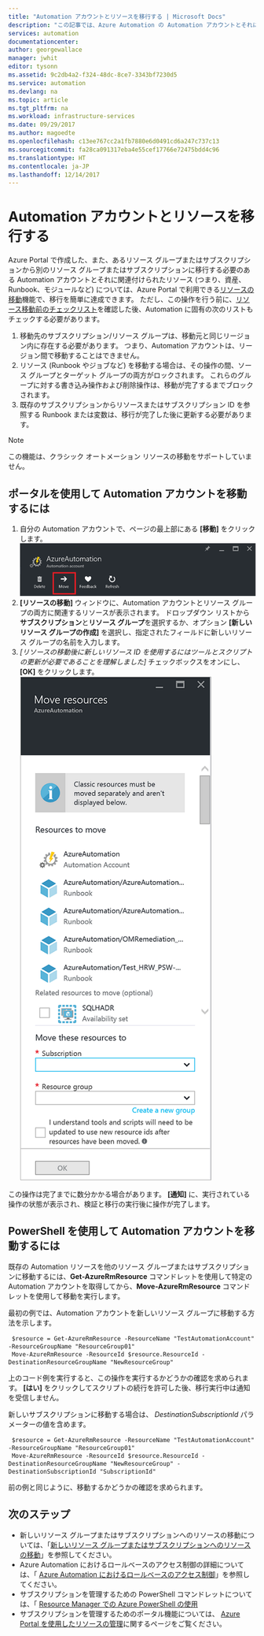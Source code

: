 ```yaml
---
title: "Automation アカウントとリソースを移行する | Microsoft Docs"
description: "この記事では、Azure Automation の Automation アカウントとそれに関連付けられているリソースをサブスクリプション間で移動する方法について説明します。"
services: automation
documentationcenter: 
author: georgewallace
manager: jwhit
editor: tysonn
ms.assetid: 9c2db4a2-f324-48dc-8ce7-3343bf7230d5
ms.service: automation
ms.devlang: na
ms.topic: article
ms.tgt_pltfrm: na
ms.workload: infrastructure-services
ms.date: 09/29/2017
ms.author: magoedte
ms.openlocfilehash: c13ee767cc2a1fb7880e6d0491cd6a247c737c13
ms.sourcegitcommit: fa28ca091317eba4e55cef17766e72475bdd4c96
ms.translationtype: HT
ms.contentlocale: ja-JP
ms.lasthandoff: 12/14/2017
---
```

# <a name="migrate-automation-account-and-resources"></a>Automation アカウントとリソースを移行する
Azure Portal で作成した、また、あるリソース グループまたはサブスクリプションから別のリソース グループまたはサブスクリプションに移行する必要のある Automation アカウントとそれに関連付けられたリソース (つまり、資産、Runbook、モジュールなど) については、Azure Portal で利用できる[リソースの移動](../azure-resource-manager/resource-group-move-resources.md)機能で、移行を簡単に達成できます。 ただし、この操作を行う前に、[リソース移動前のチェックリスト](../azure-resource-manager/resource-group-move-resources.md#checklist-before-moving-resources)を確認した後、Automation に固有の次のリストもチェックする必要があります。   

1. 移動先のサブスクリプション/リソース グループは、移動元と同じリージョン内に存在する必要があります。  つまり、Automation アカウントは、リージョン間で移動することはできません。
2. リソース (Runbook やジョブなど) を移動する場合は、その操作の間、ソース グループとターゲット グループの両方がロックされます。 これらのグループに対する書き込み操作および削除操作は、移動が完了するまでブロックされます。  
3. 既存のサブスクリプションからリソースまたはサブスクリプション ID を参照する Runbook または変数は、移行が完了した後に更新する必要があります。   

> [!NOTE]
> この機能は、クラシック オートメーション リソースの移動をサポートしていません。
>
>

## <a name="to-move-the-automation-account-using-the-portal"></a>ポータルを使用して Automation アカウントを移動するには
1. 自分の Automation アカウントで、ページの最上部にある **[移動]** をクリックします。<br> ![[移動] オプション](media/automation-migrate-account-subscription/automation-menu-move.png)<br>
2. **[リソースの移動]** ウィンドウに、Automation アカウントとリソース グループの両方に関連するリソースが表示されます。  ドロップダウン リストから**サブスクリプション**と**リソース グループ**を選択するか、オプション **[新しいリソース グループの作成]** を選択し、指定されたフィールドに新しいリソース グループの名前を入力します。  
3. *[リソースの移動後に新しいリソース ID を使用するにはツールとスクリプトの更新が必要であることを理解しました]* チェックボックスをオンにし、**[OK]** をクリックします。<br> ![[リソースの移動] ウィンドウ](media/automation-migrate-account-subscription/automation-move-resources-blade.png)<br>   

この操作は完了までに数分かかる場合があります。  **[通知]** に、実行されている操作の状態が表示され、検証と移行の実行後に操作が完了します。     

## <a name="to-move-the-automation-account-using-powershell"></a>PowerShell を使用して Automation アカウントを移動するには
既存の Automation リソースを他のリソース グループまたはサブスクリプションに移動するには、**Get-AzureRmResource** コマンドレットを使用して特定の Automation アカウントを取得してから、**Move-AzureRmResource** コマンドレットを使用して移動を実行します。

最初の例では、Automation アカウントを新しいリソース グループに移動する方法を示します。

   ```
    $resource = Get-AzureRmResource -ResourceName "TestAutomationAccount" -ResourceGroupName "ResourceGroup01"
    Move-AzureRmResource -ResourceId $resource.ResourceId -DestinationResourceGroupName "NewResourceGroup"
   ```

上のコード例を実行すると、この操作を実行するかどうかの確認を求められます。  **[はい]** をクリックしてスクリプトの続行を許可した後、移行実行中は通知を受信しません。  

新しいサブスクリプションに移動する場合は、 *DestinationSubscriptionId* パラメーターの値を含めます。

   ```
    $resource = Get-AzureRmResource -ResourceName "TestAutomationAccount" -ResourceGroupName "ResourceGroup01"
    Move-AzureRmResource -ResourceId $resource.ResourceId -DestinationResourceGroupName "NewResourceGroup" -DestinationSubscriptionId "SubscriptionId"
   ```

前の例と同じように、移動するかどうかの確認を求められます。  

## <a name="next-steps"></a>次のステップ
* 新しいリソース グループまたはサブスクリプションへのリソースの移動については、「[新しいリソース グループまたはサブスクリプションへのリソースの移動](../azure-resource-manager/resource-group-move-resources.md)」を参照してください。
* Azure Automation におけるロールベースのアクセス制御の詳細については、「 [Azure Automation におけるロールベースのアクセス制御](automation-role-based-access-control.md)」を参照してください。
* サブスクリプションを管理するための PowerShell コマンドレットについては、「 [Resource Manager での Azure PowerShell の使用](../azure-resource-manager/powershell-azure-resource-manager.md)
* サブスクリプションを管理するためのポータル機能については、 [Azure Portal を使用したリソースの管理](../azure-resource-manager/resource-group-portal.md)に関するページをご覧ください。
